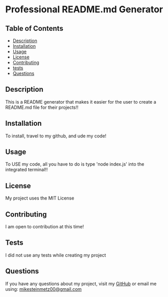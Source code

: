 # Professional README.md Generator

## Table of Contents

- [Description](#description)
- [Installation](#installation)
- [Usage](#usage)
- [License](#license)
- [Contributing](#contributing)
- [tests](#tests)
- [Questions](#questions)

## Description
This is a README generator that makes it easier for the user to create a README.md file for their projects!!

## Installation
To install, travel to my github, and ude my code! 

## Usage 
To USE my code, all you have to do is type 'node index.js' into the integrated terminal!!

## License
My project uses the MIT License

## Contributing
I am open to contribution at this time!

## Tests
I did not use any tests while creating my project

## Questions
If you have any questions about my project, visit my [GitHub](https://github.com/mgsteinmetz) 
or email me using: mikesteinmetz00@gmail.com